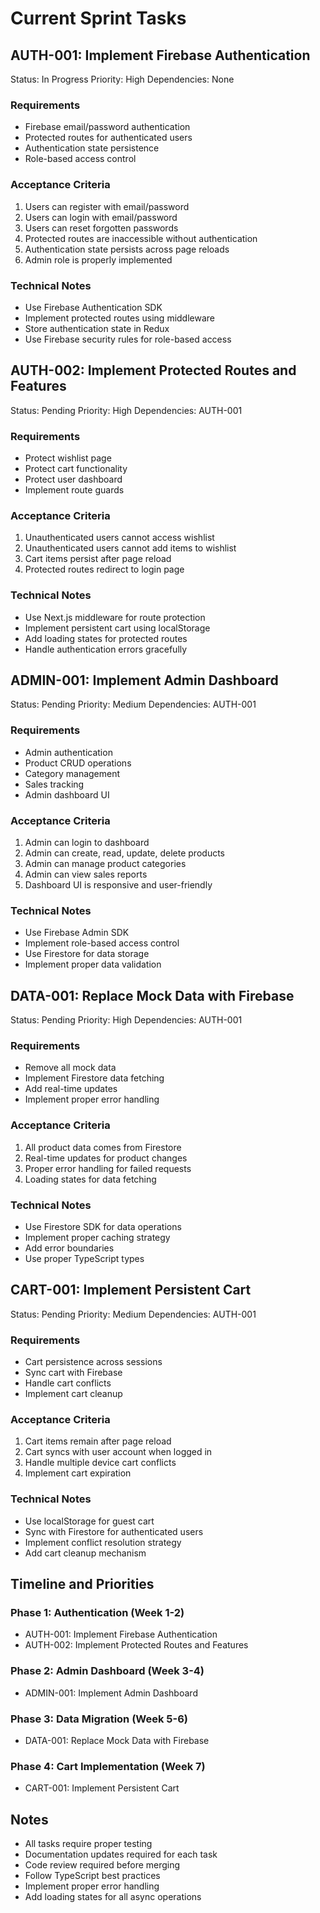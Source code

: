 # Current Sprint Tasks

## AUTH-001: Implement Firebase Authentication

Status: In Progress
Priority: High
Dependencies: None

### Requirements

- Firebase email/password authentication
- Protected routes for authenticated users
- Authentication state persistence
- Role-based access control

### Acceptance Criteria

1. Users can register with email/password
2. Users can login with email/password
3. Users can reset forgotten passwords
4. Protected routes are inaccessible without authentication
5. Authentication state persists across page reloads
6. Admin role is properly implemented

### Technical Notes

- Use Firebase Authentication SDK
- Implement protected routes using middleware
- Store authentication state in Redux
- Use Firebase security rules for role-based access

## AUTH-002: Implement Protected Routes and Features

Status: Pending
Priority: High
Dependencies: AUTH-001

### Requirements

- Protect wishlist page
- Protect cart functionality
- Protect user dashboard
- Implement route guards

### Acceptance Criteria

1. Unauthenticated users cannot access wishlist
2. Unauthenticated users cannot add items to wishlist
3. Cart items persist after page reload
4. Protected routes redirect to login page

### Technical Notes

- Use Next.js middleware for route protection
- Implement persistent cart using localStorage
- Add loading states for protected routes
- Handle authentication errors gracefully

## ADMIN-001: Implement Admin Dashboard

Status: Pending
Priority: Medium
Dependencies: AUTH-001

### Requirements

- Admin authentication
- Product CRUD operations
- Category management
- Sales tracking
- Admin dashboard UI

### Acceptance Criteria

1. Admin can login to dashboard
2. Admin can create, read, update, delete products
3. Admin can manage product categories
4. Admin can view sales reports
5. Dashboard UI is responsive and user-friendly

### Technical Notes

- Use Firebase Admin SDK
- Implement role-based access control
- Use Firestore for data storage
- Implement proper data validation

## DATA-001: Replace Mock Data with Firebase

Status: Pending
Priority: High
Dependencies: AUTH-001

### Requirements

- Remove all mock data
- Implement Firestore data fetching
- Add real-time updates
- Implement proper error handling

### Acceptance Criteria

1. All product data comes from Firestore
2. Real-time updates for product changes
3. Proper error handling for failed requests
4. Loading states for data fetching

### Technical Notes

- Use Firestore SDK for data operations
- Implement proper caching strategy
- Add error boundaries
- Use proper TypeScript types

## CART-001: Implement Persistent Cart

Status: Pending
Priority: Medium
Dependencies: AUTH-001

### Requirements

- Cart persistence across sessions
- Sync cart with Firebase
- Handle cart conflicts
- Implement cart cleanup

### Acceptance Criteria

1. Cart items remain after page reload
2. Cart syncs with user account when logged in
3. Handle multiple device cart conflicts
4. Implement cart expiration

### Technical Notes

- Use localStorage for guest cart
- Sync with Firestore for authenticated users
- Implement conflict resolution strategy
- Add cart cleanup mechanism

## Timeline and Priorities

### Phase 1: Authentication (Week 1-2)

- AUTH-001: Implement Firebase Authentication
- AUTH-002: Implement Protected Routes and Features

### Phase 2: Admin Dashboard (Week 3-4)

- ADMIN-001: Implement Admin Dashboard

### Phase 3: Data Migration (Week 5-6)

- DATA-001: Replace Mock Data with Firebase

### Phase 4: Cart Implementation (Week 7)

- CART-001: Implement Persistent Cart

## Notes

- All tasks require proper testing
- Documentation updates required for each task
- Code review required before merging
- Follow TypeScript best practices
- Implement proper error handling
- Add loading states for all async operations
